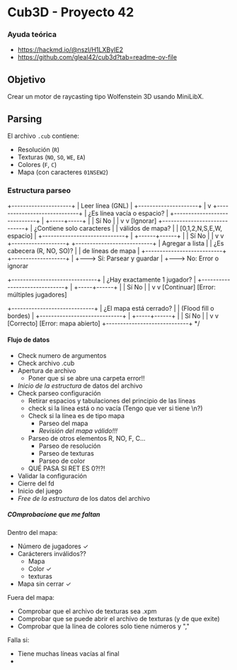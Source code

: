 # Cub3D - Proyecto 42

### Ayuda teórica
- https://hackmd.io/@nszl/H1LXByIE2
- https://github.com/gleal42/cub3d?tab=readme-ov-file

## Objetivo
Crear un motor de raycasting tipo Wolfenstein 3D usando MiniLibX.

## Parsing
El archivo `.cub` contiene:
- Resolución (`R`)
- Texturas (`NO`, `SO`, `WE`, `EA`)
- Colores (`F`, `C`)
- Mapa (con caracteres `01NSEW2`)

### Estructura parseo

+---------------------+
|   Leer línea (GNL)  |
+---------------------+
		  |
		  v
+-----------------------------+
| ¿Es línea vacía o espacio? |
+-----------------------------+
		  |
	+-----+-----+
	|           |
   Sí          No
	|           |
	v           v
[Ignorar]   +-----------------------------+
			| ¿Contiene solo caracteres   |
			| válidos de mapa?           |
			| [0,1,2,N,S,E,W, espacio]    |
			+-----------------------------+
						|
				 +------+------+
				 |             |
				Sí            No
				 |             |
				 v             v
	  +-------------------+  +---------------------------+
	  | Agregar a lista   |  | ¿Es cabecera (R, NO, SO)? |
	  | de líneas de mapa |  +---------------------------+
	  +-------------------+             |
									   +---> Sí: Parsear y guardar
									   |
									   +---> No: Error o ignorar


+------------------------------+
|  ¿Hay exactamente 1 jugador? |
+------------------------------+
		   |
	 +-----+------+
	 |            |
	Sí           No
	 |            |
	 v            v
[Continuar]   [Error: múltiples jugadores]

+-----------------------------+
| ¿El mapa está cerrado?     |
| (Flood fill o bordes)      |
+-----------------------------+
		   |
	 +-----+------+
	 |            |
	Sí           No
	 |            |
	 v            v
[Correcto]    [Error: mapa abierto]
+-----------------------------+ */

#### Flujo de datos

- Check numero de argumentos
- Check archivo .cub
- Apertura de archivo
    - Poner que si se abre una carpeta error!!
- *Inicio de la estructura* de datos del archivo
- Check parseo configuración
    - Retirar espacios y tabulaciones del principio de las líneas
    - check si la línea está o no vacía (Tengo que ver si tiene \n?)
    - Check si la línea es de tipo mapa
        - Parseo del mapa
        - *Revisión del mapa válido!!!*
    - Parseo de otros elementos R, NO, F, C...
        - Parseo de resolución
        - Parseo de texturas
        - Parseo de color
    - QUÉ PASA SI RET ES 0?!?!
- Validar la configuración
- Cierre del fd
- Inicio del juego
- *Free de la estructura* de los datos del archivo


##### COmprobacione que me faltan
Dentro del mapa:
 - Número de jugadores ✓
 - Carácterers inválidos??
    - Mapa
    - Color ✓
    - texturas
 - Mapa sin cerrar ✓

 Fuera del mapa:
 - Comprobar que el archivo de texturas sea .xpm
 - Comprobar que se puede abrir el archivo de texturas (y de que exite)
 - Comprobar que la línea de colores solo tiene números y ","



 Falla si:
 - Tiene muchas líneas vacías al final
 - 